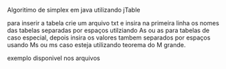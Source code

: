 Algoritimo de simplex em java utilizando jTable

para inserir a tabela crie um arquivo txt e insira na primeira linha os nomes das tabelas separadas por espaços
utilziando As ou as para tabelas de caso especial, depois insira os valores tambem separados por espaços usando Ms ou ms
caso esteja utilizando teorema do M grande.

exemplo disponivel nos arquivos

